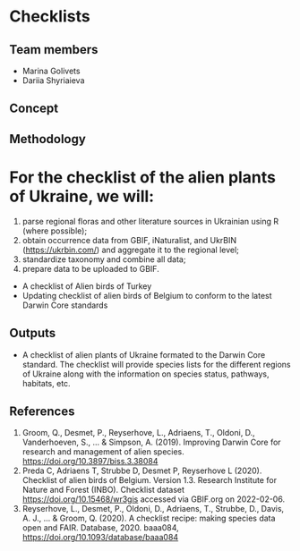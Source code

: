 # Checklists

## Team members
* Marina Golivets
* Dariia Shyriaieva

## Concept


## Methodology

# For the checklist of the alien plants of Ukraine, we will:
1. parse regional floras and other literature sources in Ukrainian using R (where possible);
2. obtain occurrence data from GBIF, iNaturalist, and UkrBIN (https://ukrbin.com/) and aggregate it to the regional level;
3. standardize taxonomy and combine all data;
4. prepare data to be uploaded to GBIF.

* A checklist of Alien birds of Turkey
* Updating checklist of alien birds of Belgium to conform to the latest Darwin Core standards

## Outputs
* A checklist of alien plants of Ukraine formated to the Darwin Core standard. The checklist will provide species lists for the different regions of Ukraine along with the information on species status, pathways, habitats, etc.

## References

1. Groom, Q., Desmet, P., Reyserhove, L., Adriaens, T., Oldoni, D., Vanderhoeven, S., ... & Simpson, A. (2019). Improving Darwin Core for research and management of alien species. https://doi.org/10.3897/biss.3.38084
2. Preda C, Adriaens T, Strubbe D, Desmet P, Reyserhove L (2020). Checklist of alien birds of Belgium. Version 1.3. Research Institute for Nature and Forest (INBO). Checklist dataset https://doi.org/10.15468/wr3gis accessed via GBIF.org on 2022-02-06.
3. Reyserhove, L., Desmet, P., Oldoni, D., Adriaens, T., Strubbe, D., Davis, A. J., ... & Groom, Q. (2020). A checklist recipe: making species data open and FAIR. Database, 2020. baaa084, https://doi.org/10.1093/database/baaa084
